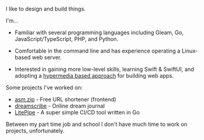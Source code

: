 I like to design and build things.

I'm...

- Familiar with several programming languages including Gleam, Go, JavaScript/TypeScript, PHP, and Python.

- Comfortable in the command line and has experience operating a Linux-based web server.

- Interested in gaining more low-level skills, learning Swift & SwiftUI, and adopting a [hypermedia based approach](https://htmx.org/) for building web apps.

Some projects I've worked on:

- [asm.zip](https://asm.zip/) - Free URL shortener (frontend)
- [dreamscribe](https://dreamscribe.pages.dev/) - Online dream journal
- [LitePipe](https://github.com/lia-07/litepipe) - A super simple CI/CD tool written in Go

Between my part time job and school I don't have much time to work on projects, unfortunately.
